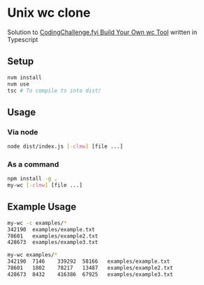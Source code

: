 # Unix wc clone

Solution to [CodingChallenge.fyi Build Your Own wc Tool](https://codingchallenges.fyi/challenges/challenge-wc) written in Typescript

## Setup

```bash
nvm install
nvm use
tsc # To compile ts into dist/
```

## Usage

### Via node

```bash
node dist/index.js [-clmw] [file ...]
```

### As a command

```bash
npm install -g .
my-wc [-clmw] [file ...]
```

## Example Usage

```bash
my-wc -c examples/*
342190  examples/example.txt
78601   examples/example2.txt
428673  examples/example3.txt
```

```bash
my-wc examples/*
342190  7146    339292  58166   examples/example.txt
78601   1802    78217   13487   examples/example2.txt
428673  8432    416386  67925   examples/example3.txt
```
